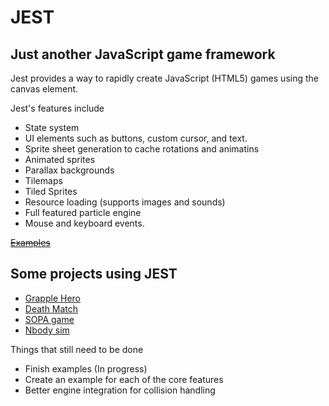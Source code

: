 # JEST

## Just another JavaScript game framework

Jest provides a way to rapidly create JavaScript (HTML5) games using the canvas element.

Jest's features include

-   State system
-   UI elements such as buttons, custom cursor, and text.
-   Sprite sheet generation to cache rotations and animatins
-   Animated sprites
-   Parallax backgrounds
-   Tilemaps
-   Tiled Sprites
-   Resource loading (supports images and sounds)
-   Full featured particle engine
-   Mouse and keyboard events.

~~[Examples](http://loktar00.github.com/jest/)~~

## Some projects using JEST

-   [Grapple Hero](http://www.grapplehero.com)
-   [Death Match](http://www.somethinghitme.com/projects/match/)
-   [SOPA game](http://www.somethinghitme.com/projects/sopa/)
-   [Nbody sim](http://www.somethinghitme.com/projects/neworbit/)

Things that still need to be done

-   Finish examples (In progress)
-   Create an example for each of the core features
-   Better engine integration for collision handling
